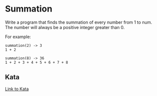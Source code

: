 # **Summation**

Write a program that finds the summation of every number from 1 to num. The number will always be a positive integer greater than 0.

For example:

```
summation(2) -> 3
1 + 2

summation(8) -> 36
1 + 2 + 3 + 4 + 5 + 6 + 7 + 8
```

## Kata

[Link to Kata](https://www.codewars.com/kata/55d24f55d7dd296eb9000030)
